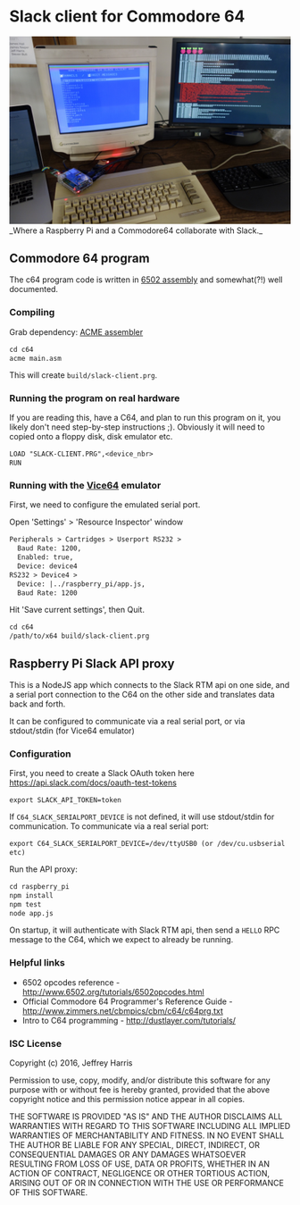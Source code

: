 # Slack client for Commodore 64

<img src="_assets/readme-img.jpg" />
_Where a Raspberry Pi and a Commodore64 collaborate with Slack._

## Commodore 64 program
The c64 program code is written in [6502 assembly](https://en.wikipedia.org/wiki/MOS_Technology_6502) and somewhat(?!) well documented. 

### Compiling
Grab dependency: [ACME assembler](https://sourceforge.net/projects/acme-crossass/)
```
cd c64
acme main.asm
```
This will create `build/slack-client.prg`.

### Running the program on real hardware
If you are reading this, have a C64, and plan to run this program on it, you likely don't need step-by-step instructions ;). Obviously it will
need to copied onto a floppy disk, disk emulator etc.
```
LOAD "SLACK-CLIENT.PRG",<device_nbr>
RUN
```

### Running with the [Vice64](http://vice-emu.sourceforge.net/) emulator
First, we need to configure the emulated serial port.

Open 'Settings' > 'Resource Inspector' window
```
Peripherals > Cartridges > Userport RS232 > 
  Baud Rate: 1200, 
  Enabled: true, 
  Device: device4
RS232 > Device4 > 
  Device: |../raspberry_pi/app.js, 
  Baud Rate: 1200
```
Hit 'Save current settings', then Quit.

```
cd c64
/path/to/x64 build/slack-client.prg
```

## Raspberry Pi Slack API proxy
This is a NodeJS app which connects to the Slack RTM api on one side, and a serial port connection to the C64 on the other side and translates 
data back and forth.

It can be configured to communicate via a real serial port, or via stdout/stdin (for Vice64 emulator)

### Configuration
First, you need to create a Slack OAuth token here https://api.slack.com/docs/oauth-test-tokens

```
export SLACK_API_TOKEN=token
```

If `C64_SLACK_SERIALPORT_DEVICE` is not defined, it will use stdout/stdin for communication. To communicate via a real serial port:
```
export C64_SLACK_SERIALPORT_DEVICE=/dev/ttyUSB0 (or /dev/cu.usbserial etc)
```

Run the API proxy:
```
cd raspberry_pi
npm install
npm test
node app.js
```
On startup, it will authenticate with Slack RTM api, then send a `HELLO` RPC message to the C64, which we expect to already be running.


### Helpful links
- 6502 opcodes reference - http://www.6502.org/tutorials/6502opcodes.html
- Official Commodore 64 Programmer's Reference Guide - http://www.zimmers.net/cbmpics/cbm/c64/c64prg.txt
- Intro to C64 programming - http://dustlayer.com/tutorials/


### ISC License
Copyright (c) 2016, Jeffrey Harris

Permission to use, copy, modify, and/or distribute this software for any purpose with or without fee is hereby granted, provided that the above copyright notice and this permission notice appear in all copies.

THE SOFTWARE IS PROVIDED "AS IS" AND THE AUTHOR DISCLAIMS ALL WARRANTIES WITH REGARD TO THIS SOFTWARE INCLUDING ALL IMPLIED WARRANTIES OF MERCHANTABILITY AND FITNESS. IN NO EVENT SHALL THE AUTHOR BE LIABLE FOR ANY SPECIAL, DIRECT, INDIRECT, OR CONSEQUENTIAL DAMAGES OR ANY DAMAGES WHATSOEVER RESULTING FROM LOSS OF USE, DATA OR PROFITS, WHETHER IN AN ACTION OF CONTRACT, NEGLIGENCE OR OTHER TORTIOUS ACTION, ARISING OUT OF OR IN CONNECTION WITH THE USE OR PERFORMANCE OF THIS SOFTWARE.
